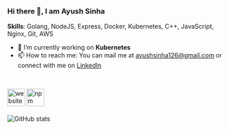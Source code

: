 ### Hi there 👋, I am Ayush Sinha

**Skills**: Golang, NodeJS, Express, Docker, Kubernetes, C++, JavaScript, Nginx, Git, AWS

- 🔭 I’m currently working on **Kubernetes** 
- 📫 How to reach me: You can mail me at ayushsinha126@gmail.com or connect with me on [LinkedIn](https://www.linkedin.com/in/ayush558/)
</br>

[<img src='https://cdn.jsdelivr.net/npm/simple-icons@3.0.1/icons/icloud.svg' alt='website' height='40'>](https://projectstats.herokuapp.com/)  [<img src='https://cdn.jsdelivr.net/npm/simple-icons@3.0.1/icons/npm.svg' alt='npm' height='40'>](https://www.npmjs.com/package/allmiddle)  
</br>
![GitHub stats](https://github-readme-stats.vercel.app/api?username=ayush5588&show_icons=true)  
